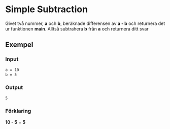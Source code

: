 # Simple Subtraction

Givet två nummer, **a** och **b**, beräknade differensen av **a - b** och returnera det ur funktionen **main**. Alltså subtrahera **b** från **a** och returnera ditt svar

## Exempel

### Input

```bash
a = 10
b = 5
```

### Output

```bash
5
```

### Förklaring

**10 - 5** = **5**
